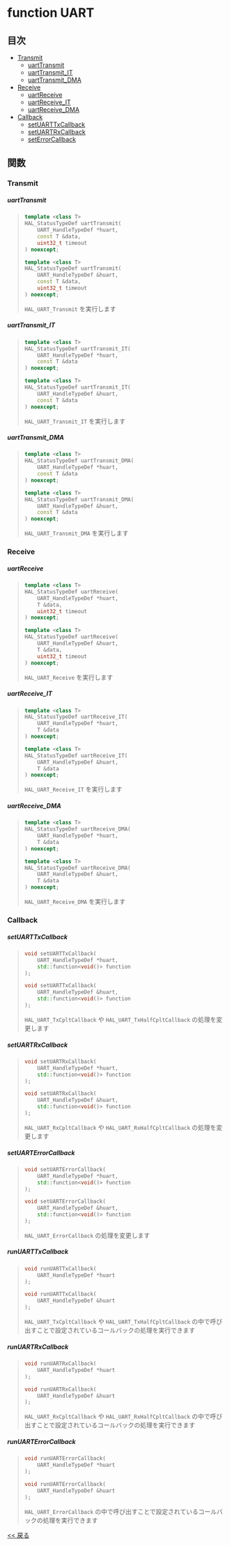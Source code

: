 # function UART

## 目次
- [Transmit](#transmit)
  - [uartTransmit](#uarttransmit)
  - [uartTransmit_IT](#uarttransmit_it)
  - [uartTransmit_DMA](#uarttransmit_dma)
- [Receive](#receive)
  - [uartReceive](#uartreceive)
  - [uartReceive_IT](#uartreceive_it)
  - [uartReceive_DMA](#uartreceive_dma)
- [Callback](#callback)
  - [setUARTTxCallback](#setuarttxcallback)
  - [setUARTRxCallback](#setuartrxcallback)
  - [setErrorCallback](#setuarterrorcallback)

## 関数

### Transmit

##### uartTransmit
> ```c++
> template <class T>
> HAL_StatusTypeDef uartTransmit(
>     UART_HandleTypeDef *huart,
>     const T &data,
>     uint32_t timeout
> ) noexcept;
> ```
> ```c++
> template <class T>
> HAL_StatusTypeDef uartTransmit(
>     UART_HandleTypeDef &huart,
>     const T &data,
>     uint32_t timeout
> ) noexcept;
> ```
> `HAL_UART_Transmit` を実行します

##### uartTransmit_IT
> ```c++
> template <class T>
> HAL_StatusTypeDef uartTransmit_IT(
>     UART_HandleTypeDef *huart,
>     const T &data
> ) noexcept;
> ```
> ```c++
> template <class T>
> HAL_StatusTypeDef uartTransmit_IT(
>     UART_HandleTypeDef &huart,
>     const T &data
> ) noexcept;
> ```
> `HAL_UART_Transmit_IT` を実行します

##### uartTransmit_DMA
> ```c++
> template <class T>
> HAL_StatusTypeDef uartTransmit_DMA(
>     UART_HandleTypeDef *huart,
>     const T &data
> ) noexcept;
> ```
> ```c++
> template <class T>
> HAL_StatusTypeDef uartTransmit_DMA(
>     UART_HandleTypeDef &huart,
>     const T &data
> ) noexcept;
> ```
> `HAL_UART_Transmit_DMA` を実行します

### Receive

##### uartReceive
> ```c++
> template <class T>
> HAL_StatusTypeDef uartReceive(
>     UART_HandleTypeDef *huart,
>     T &data,
>     uint32_t timeout
> ) noexcept;
> ```
> ```c++
> template <class T>
> HAL_StatusTypeDef uartReceive(
>     UART_HandleTypeDef &huart,
>     T &data,
>     uint32_t timeout
> ) noexcept;
> ```
> `HAL_UART_Receive` を実行します

##### uartReceive_IT
> ```c++
> template <class T>
> HAL_StatusTypeDef uartReceive_IT(
>     UART_HandleTypeDef *huart,
>     T &data
> ) noexcept;
> ```
> ```c++
> template <class T>
> HAL_StatusTypeDef uartReceive_IT(
>     UART_HandleTypeDef &huart,
>     T &data
> ) noexcept;
> ```
> `HAL_UART_Receive_IT` を実行します

##### uartReceive_DMA
> ```c++
> template <class T>
> HAL_StatusTypeDef uartReceive_DMA(
>     UART_HandleTypeDef *huart,
>     T &data
> ) noexcept;
> ```
> ```c++
> template <class T>
> HAL_StatusTypeDef uartReceive_DMA(
>     UART_HandleTypeDef &huart,
>     T &data
> ) noexcept;
> ```
> `HAL_UART_Receive_DMA` を実行します

### Callback

##### setUARTTxCallback
> ```c++
> void setUARTTxCallback(
>     UART_HandleTypeDef *huart,
>     std::function<void()> function
> );
> ```
> ```c++
> void setUARTTxCallback(
>     UART_HandleTypeDef &huart,
>     std::function<void()> function
> );
> ```
> `HAL_UART_TxCpltCallback` や `HAL_UART_TxHalfCpltCallback` の処理を変更します

##### setUARTRxCallback
> ```c++
> void setUARTRxCallback(
>     UART_HandleTypeDef *huart,
>     std::function<void()> function
> );
> ```
> ```c++
> void setUARTRxCallback(
>     UART_HandleTypeDef &huart,
>     std::function<void()> function
> );
> ```
> `HAL_UART_RxCpltCallback` や `HAL_UART_RxHalfCpltCallback` の処理を変更します

##### setUARTErrorCallback
> ```c++
> void setUARTErrorCallback(
>     UART_HandleTypeDef *huart,
>     std::function<void()> function
> );
> ```
> ```c++
> void setUARTErrorCallback(
>     UART_HandleTypeDef &huart,
>     std::function<void()> function
> );
> ```
> `HAL_UART_ErrorCallback` の処理を変更します

##### runUARTTxCallback
> ```c++
> void runUARTTxCallback(
>     UART_HandleTypeDef *huart
> );
> ```
> ```c++
> void runUARTTxCallback(
>     UART_HandleTypeDef &huart
> );
> ```
> `HAL_UART_TxCpltCallback` や `HAL_UART_TxHalfCpltCallback` の中で呼び出すことで設定されているコールバックの処理を実行できます

##### runUARTRxCallback
> ```c++
> void runUARTRxCallback(
>     UART_HandleTypeDef *huart
> );
> ```
> ```c++
> void runUARTRxCallback(
>     UART_HandleTypeDef &huart
> );
> ```
> `HAL_UART_RxCpltCallback` や `HAL_UART_RxHalfCpltCallback` の中で呼び出すことで設定されているコールバックの処理を実行できます

##### runUARTErrorCallback
> ```c++
> void runUARTErrorCallback(
>     UART_HandleTypeDef *huart
> );
> ```
> ```c++
> void runUARTErrorCallback(
>     UART_HandleTypeDef &huart
> );
> ```
> `HAL_UART_ErrorCallback` の中で呼び出すことで設定されているコールバックの処理を実行できます

[<< 戻る](../README.md)